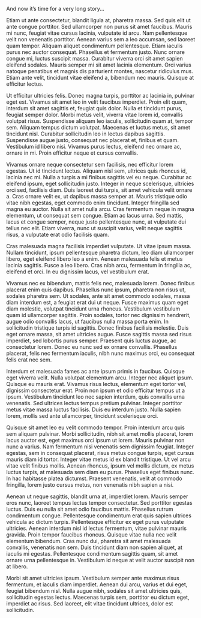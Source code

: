 And now it’s time for a very long story...

Etiam ut ante consectetur, blandit ligula at, pharetra massa. Sed quis elit ut ante congue porttitor. Sed ullamcorper non purus sit amet faucibus. Mauris mi nunc, feugiat vitae cursus lacinia, vulputate id arcu. Nam pellentesque velit non venenatis porttitor. Aenean varius sem a leo accumsan, sed laoreet quam tempor. Aliquam aliquet condimentum pellentesque. Etiam iaculis purus nec auctor consequat. Phasellus et fermentum justo. Nunc ornare congue mi, luctus suscipit massa. Curabitur viverra orci sit amet sapien eleifend sodales. Mauris semper mi sit amet lacinia elementum. Orci varius natoque penatibus et magnis dis parturient montes, nascetur ridiculus mus. Etiam ante velit, tincidunt vitae eleifend a, bibendum nec mauris. Quisque at efficitur lectus.

Ut efficitur ultricies felis. Donec magna turpis, porttitor ac lacinia in, pulvinar eget est. Vivamus sit amet leo in velit faucibus imperdiet. Proin elit quam, interdum sit amet sagittis et, feugiat quis dolor. Nulla et tincidunt purus, feugiat semper dolor. Morbi metus velit, viverra vitae lorem id, convallis volutpat risus. Suspendisse aliquam leo iaculis, sollicitudin quam at, tempor sem. Aliquam tempus dictum volutpat. Maecenas et luctus metus, sit amet tincidunt nisl. Curabitur sollicitudin leo in lectus dapibus sagittis. Suspendisse augue justo, consequat nec placerat et, finibus et quam. Vestibulum id libero nisi. Vivamus purus lectus, eleifend nec ornare ac, ornare in mi. Proin efficitur neque et cursus convallis.

Vivamus ornare neque consectetur sem facilisis, nec efficitur lorem egestas. Ut id tincidunt lectus. Aliquam nisl sem, ultrices quis rhoncus id, lacinia nec mi. Nulla a turpis a mi finibus sagittis vel eu neque. Curabitur ac eleifend ipsum, eget sollicitudin justo. Integer in neque scelerisque, ultricies orci sed, facilisis diam. Duis laoreet dui turpis, sit amet vehicula velit ornare a. Cras ornare velit ex, ut dapibus massa semper at. Mauris tristique odio vitae nibh egestas, eget commodo enim tincidunt. Integer fringilla sed magna eu auctor. Nulla sit amet nulla arcu. Cras fermentum neque in magna elementum, ut consequat sem congue. Etiam ac lacus urna. Sed mattis, lacus et congue semper, neque justo pellentesque nunc, at vulputate dui tellus nec elit. Etiam viverra, nunc ut suscipit varius, velit neque sagittis risus, a vulputate erat odio facilisis quam.

Cras malesuada magna facilisis imperdiet vulputate. Ut vitae ipsum massa. Nullam tincidunt, ipsum pellentesque pharetra dictum, leo diam ullamcorper libero, eget eleifend libero leo a enim. Aenean malesuada felis et metus lacinia sagittis. Fusce a leo libero. Cras nibh arcu, fermentum in fringilla ac, eleifend et orci. In eu dignissim lacus, vel vestibulum erat.

Vivamus nec ex bibendum, mattis felis nec, malesuada lorem. Donec finibus placerat enim quis dapibus. Phasellus nunc ipsum, pharetra non risus ut, sodales pharetra sem. Ut sodales, ante sit amet commodo sodales, massa diam interdum est, a feugiat erat dui ut neque. Fusce maximus quam eget diam molestie, volutpat tincidunt urna rhoncus. Vestibulum vestibulum quam id ullamcorper sagittis. Proin sodales, tortor nec dignissim hendrerit, augue odio convallis lacus, ut faucibus nulla massa porta enim. In sollicitudin tristique turpis id sagittis. Donec finibus facilisis molestie. Duis eget ornare massa, sit amet ultricies augue. Fusce sagittis massa sed risus imperdiet, sed lobortis purus semper. Praesent quis luctus augue, ac consectetur lorem. Donec eu nunc sed ex ornare convallis. Phasellus placerat, felis nec fermentum iaculis, nibh nunc maximus orci, eu consequat felis erat nec sem.

Interdum et malesuada fames ac ante ipsum primis in faucibus. Quisque eget viverra velit. Nulla volutpat elementum arcu. Integer nec aliquet ipsum. Quisque eu mauris erat. Vivamus risus lectus, elementum eget tortor vel, dignissim consectetur erat. Proin non ipsum et odio efficitur tempus ut a ipsum. Vestibulum tincidunt leo nec sapien interdum, quis convallis urna venenatis. Sed ultrices lectus tempus pretium pulvinar. Integer porttitor metus vitae massa luctus facilisis. Duis eu interdum justo. Nulla sapien lorem, mollis sed ante ullamcorper, tincidunt scelerisque orci.

Quisque sit amet leo eu velit commodo tempor. Proin interdum arcu quis sem aliquam pulvinar. Morbi sollicitudin, nibh sit amet mollis placerat, lorem lacus auctor est, eget maximus orci ipsum ut lorem. Mauris pulvinar non nunc a varius. Nam fermentum nisi venenatis sem dignissim feugiat. Integer egestas, sem in consequat placerat, risus metus congue turpis, eget cursus mauris diam id tortor. Integer vitae metus id ex blandit tristique. Ut vel arcu vitae velit finibus mollis. Aenean rhoncus, ipsum vel mollis dictum, ex metus luctus turpis, at malesuada sem diam eu purus. Phasellus eget finibus nunc. In hac habitasse platea dictumst. Praesent venenatis, velit at commodo fringilla, lorem justo cursus metus, non venenatis nibh sapien a nisi.

Aenean ut neque sagittis, blandit urna at, imperdiet lorem. Mauris semper eros nunc, laoreet tempus lectus tempor consectetur. Sed porttitor egestas luctus. Duis eu nulla sit amet odio faucibus mattis. Phasellus rutrum condimentum congue. Pellentesque condimentum erat quis sapien ultrices vehicula ac dictum turpis. Pellentesque efficitur ex eget purus vulputate ultricies. Aenean interdum nisl id lectus fermentum, vitae pulvinar mauris gravida. Proin tempor faucibus rhoncus. Quisque vitae nulla nec velit elementum bibendum. Cras nunc dui, pharetra sit amet malesuada convallis, venenatis non sem. Duis tincidunt diam non sapien aliquet, at iaculis mi egestas. Pellentesque condimentum sagittis quam, sit amet ornare urna pellentesque in. Vestibulum id neque at velit auctor suscipit non at libero.

Morbi sit amet ultricies ipsum. Vestibulum semper ante maximus risus fermentum, et iaculis diam imperdiet. Aenean dui arcu, varius et dui eget, feugiat bibendum nisl. Nulla augue nibh, sodales sit amet ultricies quis, sollicitudin egestas lectus. Maecenas turpis sem, porttitor eu dictum eget, imperdiet ac risus. Sed laoreet, elit vitae tincidunt ultrices, dolor est sollicitudin.




